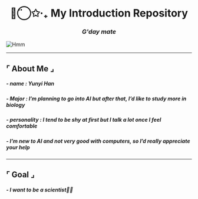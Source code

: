 


<h1 align="center">◡̈⃝✩‧₊ My Introduction Repository </h1>
<h3 align="center"><i>G'day mate</i></h3>

![Hmm](https://i.pinimg.com/1200x/b7/11/bb/b711bb6552b8e85b76c8a27f87148d0e.jpg)

---

## ⌜ About Me ⌟

##### - name : Yunyi Han
##### - Major : I’m planning to go into AI but after that, I’d like to study more in biology
##### - personality : I tend to be shy at first but I talk a lot once I feel comfortable
##### - I’m new to AI and not very good with computers, so I’d really appreciate your help

---

## ⌜ Goal ⌟

##### - I want to be a scientist🧬🔬



